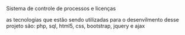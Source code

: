 
Sistema de controle de processos e licenças

as tecnologias que estão sendo utilizadas para o desenvilmento desse projeto são: php, sql, html5, css, bootstrap, jquery e ajax